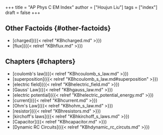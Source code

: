 +++
title = "AP Phys C EM Index"
author = ["Houjun Liu"]
tags = ["index"]
draft = false
+++

## Other Factoids {#other-factoids}

-   [charged]({{< relref "KBhcharged.md" >}})
-   [flux]({{< relref "KBhflux.md" >}})


## Chapters {#chapters}

-   [coulomb's law]({{< relref "KBhcoulomb_s_law.md" >}})
-   [superposition]({{< relref "KBhcoulomb_s_law.md#superposition" >}})
-   [electric field]({{< relref "KBhelectric_field.md" >}})
-   [Gauss' Law]({{< relref "KBhgauss_law.md" >}})
-   [electric potential]({{< relref "KBhelectric_potential_energy.md" >}})
-   [current]({{< relref "KBhcurrent.md" >}})
-   [Ohm's Law]({{< relref "KBhohm_s_law.md" >}})
-   [resistor]({{< relref "KBhresistors.md" >}})
-   [kirchoff's laws]({{< relref "KBhkirchoff_s_laws.md" >}})
-   [Capacitor]({{< relref "KBhcapacitor.md" >}})
-   [Dynamic RC Circuits]({{< relref "KBhdynamic_rc_circuts.md" >}})
